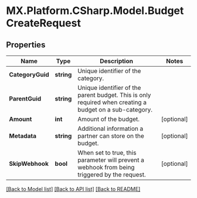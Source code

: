# MX.Platform.CSharp.Model.BudgetCreateRequest

## Properties

Name | Type | Description | Notes
------------ | ------------- | ------------- | -------------
**CategoryGuid** | **string** | Unique identifier of the category. | 
**ParentGuid** | **string** | Unique identifier of the parent budget. This is only required when creating a budget on a sub-category. | 
**Amount** | **int** | Amount of the budget. | [optional] 
**Metadata** | **string** | Additional information a partner can store on the budget. | [optional] 
**SkipWebhook** | **bool** | When set to true, this parameter will prevent a webhook from being triggered by the request. | [optional] 

[[Back to Model list]](../README.md#documentation-for-models) [[Back to API list]](../README.md#documentation-for-api-endpoints) [[Back to README]](../README.md)

